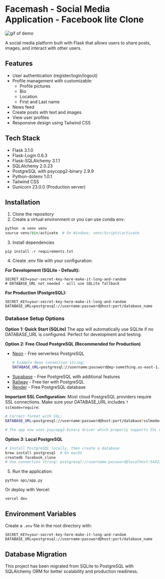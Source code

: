 # Facemash - Social Media Application - Facebook lite Clone
![gif of demo](https://github.com/user-attachments/assets/e4add8ad-5ff6-44ad-b546-31caa6f3789e)

A social media platform built with Flask that allows users to share posts, images, and interact with other users.

## Features

- User authentication (register/login/logout)
- Profile management with customizable:
  - Profile pictures
  - Bio
  - Location
  - First and Last name
- News feed
- Create posts with text and images
- View user profiles
- Responsive design using Tailwind CSS

## Tech Stack

- Flask 3.1.0
- Flask-Login 0.6.3
- Flask-SQLAlchemy 3.1.1
- SQLAlchemy 2.0.23
- PostgreSQL with psycopg2-binary 2.9.9
- Python-dotenv 1.0.1
- Tailwind CSS
- Gunicorn 23.0.0 (Production server)

## Installation

1. Clone the repository
2. Create a virtual environment or you can use conda env:
```python
python -m venv venv
source venv/bin/activate  # On Windows: venv\Scripts\activate
```
3. Install dependencies
```
pip install -r requirements.txt
```
4. Create .env file with your configuration:

**For Development (SQLite - Default):**
```env
SECRET_KEY=your-secret-key-here-make-it-long-and-random
# DATABASE_URL not needed - will use SQLite fallback
```

**For Production (PostgreSQL):**
```env
SECRET_KEY=your-secret-key-here-make-it-long-and-random
DATABASE_URL=postgresql://username:password@host:port/database_name
```

### Database Setup Options

**Option 1: Quick Start (SQLite)**
The app will automatically use SQLite if no DATABASE_URL is configured. Perfect for development and testing.

**Option 2: Free Cloud PostgreSQL (Recommended for Production)**
- [Neon](https://neon.tech) - Free serverless PostgreSQL
  ```bash
  # Example Neon connection string:
  DATABASE_URL=postgresql://username:password@ep-something.us-east-1.aws.neon.tech/neondb?sslmode=require
  ```
- [Supabase](https://supabase.com) - Free PostgreSQL with additional features
- [Railway](https://railway.app) - Free tier with PostgreSQL
- [Render](https://render.com) - Free PostgreSQL database

**Important SSL Configuration:**
Most cloud PostgreSQL providers require SSL connections. Make sure your DATABASE_URL includes `?sslmode=require`:
```bash
# Correct format with SSL:
DATABASE_URL=postgresql://username:password@host:port/database?sslmode=require

# The app now uses psycopg2-binary driver which properly supports SSL connections
```

**Option 3: Local PostgreSQL**
```bash
# Install PostgreSQL locally, then create a database
brew install postgresql  # On macOS
createdb facebook_clone
# Use connection string: postgresql://username:password@localhost:5432/facebook_clone
```

5. Run the application:
```
python api/app.py
```

Or deploy with Vercel:
```
vercel dev
```

## Environment Variables

Create a `.env` file in the root directory with:

```env
SECRET_KEY=your-secret-key-here-make-it-long-and-random
DATABASE_URL=postgresql://username:password@host:port/database_name
```

## Database Migration

This project has been migrated from SQLite to PostgreSQL with SQLAlchemy ORM for better scalability and production readiness.
